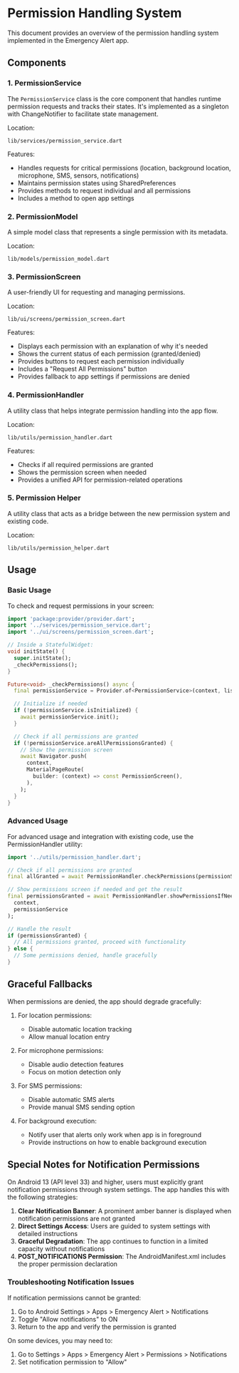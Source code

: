 # Permission Handling System

This document provides an overview of the permission handling system implemented in the Emergency Alert app.

## Components

### 1. PermissionService

The `PermissionService` class is the core component that handles runtime permission requests and tracks their states. It's implemented as a singleton with ChangeNotifier to facilitate state management.

Location:

```
lib/services/permission_service.dart
```

Features:

- Handles requests for critical permissions (location, background location, microphone, SMS, sensors, notifications)
- Maintains permission states using SharedPreferences
- Provides methods to request individual and all permissions
- Includes a method to open app settings

### 2. PermissionModel

A simple model class that represents a single permission with its metadata.

Location:

```
lib/models/permission_model.dart
```

### 3. PermissionScreen

A user-friendly UI for requesting and managing permissions.

Location:

```
lib/ui/screens/permission_screen.dart
```

Features:

- Displays each permission with an explanation of why it's needed
- Shows the current status of each permission (granted/denied)
- Provides buttons to request each permission individually
- Includes a "Request All Permissions" button
- Provides fallback to app settings if permissions are denied

### 4. PermissionHandler

A utility class that helps integrate permission handling into the app flow.

Location:

```
lib/utils/permission_handler.dart
```

Features:

- Checks if all required permissions are granted
- Shows the permission screen when needed
- Provides a unified API for permission-related operations

### 5. Permission Helper

A utility class that acts as a bridge between the new permission system and existing code.

Location:

```
lib/utils/permission_helper.dart
```

## Usage

### Basic Usage

To check and request permissions in your screen:

```dart
import 'package:provider/provider.dart';
import '../services/permission_service.dart';
import '../ui/screens/permission_screen.dart';

// Inside a StatefulWidget:
void initState() {
  super.initState();
  _checkPermissions();
}

Future<void> _checkPermissions() async {
  final permissionService = Provider.of<PermissionService>(context, listen: false);

  // Initialize if needed
  if (!permissionService.isInitialized) {
    await permissionService.init();
  }

  // Check if all permissions are granted
  if (!permissionService.areAllPermissionsGranted) {
    // Show the permission screen
    await Navigator.push(
      context,
      MaterialPageRoute(
        builder: (context) => const PermissionScreen(),
      ),
    );
  }
}
```

### Advanced Usage

For advanced usage and integration with existing code, use the PermissionHandler utility:

```dart
import '../utils/permission_handler.dart';

// Check if all permissions are granted
final allGranted = await PermissionHandler.checkPermissions(permissionService);

// Show permissions screen if needed and get the result
final permissionsGranted = await PermissionHandler.showPermissionsIfNeeded(
  context,
  permissionService
);

// Handle the result
if (permissionsGranted) {
  // All permissions granted, proceed with functionality
} else {
  // Some permissions denied, handle gracefully
}
```

## Graceful Fallbacks

When permissions are denied, the app should degrade gracefully:

1. For location permissions:

   - Disable automatic location tracking
   - Allow manual location entry

2. For microphone permissions:

   - Disable audio detection features
   - Focus on motion detection only

3. For SMS permissions:

   - Disable automatic SMS alerts
   - Provide manual SMS sending option

4. For background execution:
   - Notify user that alerts only work when app is in foreground
   - Provide instructions on how to enable background execution

## Special Notes for Notification Permissions

On Android 13 (API level 33) and higher, users must explicitly grant notification permissions through system settings. The app handles this with the following strategies:

1. **Clear Notification Banner**: A prominent amber banner is displayed when notification permissions are not granted
2. **Direct Settings Access**: Users are guided to system settings with detailed instructions
3. **Graceful Degradation**: The app continues to function in a limited capacity without notifications
4. **POST_NOTIFICATIONS Permission**: The AndroidManifest.xml includes the proper permission declaration

### Troubleshooting Notification Issues

If notification permissions cannot be granted:

1. Go to Android Settings > Apps > Emergency Alert > Notifications
2. Toggle "Allow notifications" to ON
3. Return to the app and verify the permission is granted

On some devices, you may need to:

1. Go to Settings > Apps > Emergency Alert > Permissions > Notifications
2. Set notification permission to "Allow"

